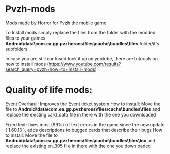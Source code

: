 # Pvzh-mods
Mods made by Horror for Pvzh the mobile game

To Install mods simply replace the files from the folder with the modded files to your games <b>Android\data\com.ea.gp.pvzheroes\files\cache\bundles\files</b> folder/it's subfolders

In case you are still confused look it up on youtube, there are tutorials on how to install mods (https://www.youtube.com/results?search_query=pvzh+how+to+install+mods)

# Quality of life mods:

Event Overhaul: Improves the Event ticket system 
How to install: Move the file to <b>Android\data\com.ea.gp.pvzheroes\files\cache\bundles\files</b> and replace the existing card_data file in there with the one you downloaded

Fixed text: fixes most (99%) of text errors in the game since the new update ( 1.60.13 ), adds descriptions to bugged cards that describe their bugs
How to install: Move the file to <b>Android\data\com.ea.gp.pvzheroes\files\cache\bundles\files\loc</b> and replace the existing en_305 file in there with the one you downloaded
